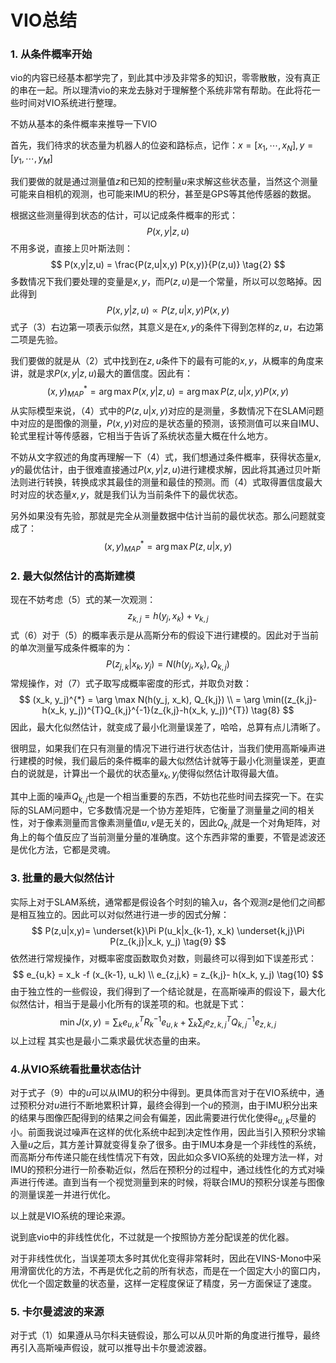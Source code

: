 

# VIO总结

### 1. 从条件概率开始

vio的内容已经基本都学完了，到此其中涉及非常多的知识，零零散散，没有真正的串在一起。所以理清vio的来龙去脉对于理解整个系统非常有帮助。在此将花一些时间对VIO系统进行整理。

不妨从基本的条件概率来推导一下VIO

首先，我们待求的状态量为机器人的位姿和路标点，记作：$x = [x_1, \cdots, x_N], y=[y_1, \cdots,y_M]$

我们要做的就是通过测量值$z$和已知的控制量$u$来求解这些状态量，当然这个测量可能来自相机的观测，也可能来IMU的积分，甚至是GPS等其他传感器的数据。

根据这些测量得到状态的估计，可以记成条件概率的形式：
$$
P(x, y|z,u) \tag{1}
$$
不用多说，直接上贝叶斯法则：
$$
P(x,y|z,u) = \frac{P(z,u|x,y) P(x,y)}{P(z,u)} \tag{2}
$$
多数情况下我们要处理的变量是$x,y$，而$P(z,u)$是一个常量，所以可以忽略掉。因此得到
$$
P(x,y|z,u) \propto  P(z,u|x,y) P(x,y) \tag{3}
$$
式子（3）右边第一项表示似然，其意义是在$x,y$的条件下得到怎样的$z,u$，右边第二项是先验。

我们要做的就是从（2）式中找到在$z,u$条件下的最有可能的$x,y$，从概率的角度来讲，就是求$P(x,y|z,u)$最大的置信度。因此有：
$$
(x,y)^{*}_{MAP} = \arg \max P(x,y|z,u) = \arg \max P(z,u | x,y)P(x,y) \tag{4}
$$
从实际模型来说，（4）式中的$P(z,u|x,y)$对应的是测量，多数情况下在SLAM问题中对应的是图像的测量，$P(x,y)$对应的是状态量的预测，该预测值可以来自IMU、轮式里程计等传感器，它相当于告诉了系统状态量大概在什么地方。

不妨从文字叙述的角度再理解一下（4）式，我们想通过条件概率，获得状态量$x,y$的最优估计，由于很难直接通过$P(x,y|z,u)$进行建模求解，因此将其通过贝叶斯法则进行转换，转换成求其最佳的测量和最佳的预测。而（4）式取得置信度最大时对应的状态量$x,y$，就是我们认为当前条件下的最优状态。

另外如果没有先验，那就是完全从测量数据中估计当前的最优状态。那么问题就变成了：
$$
(x,y)^{*}_{MAP} = \arg \max P(z,u|x,y) \tag{5}
$$

### 2. 最大似然估计的高斯建模

现在不妨考虑（5）式的某一次观测：
$$
z_{k,j} = h(y_j, x_k) + v_{k,j} \tag{6}
$$
式（6）对于（5）的概率表示是从高斯分布的假设下进行建模的。因此对于当前的单次测量写成条件概率的为：
$$
P(z_{j,k}|x_k, y_j) = N(h(y_j, x_k), Q_{k,j}) \tag{7}
$$
常规操作，对（7）式子取写成概率密度的形式，并取负对数：
$$
(x_k, y_j)^{*} = \arg \max N(h(y_j, x_k), Q_{k,j}) \\
= \arg \min((z_{k,j}-h(x_k, y_j))^{T}Q_{k,j}^{-1}(z_{k,j}-h(x_k, y_j))^{T}) \tag{8}
$$
因此，最大化似然估计，就变成了最小化测量误差了，哈哈，总算有点儿清晰了。

很明显，如果我们在只有测量的情况下进行进行状态估计，当我们使用高斯噪声进行建模的时候，我们最后的条件概率的最大似然估计就等于最小化测量误差，更直白的说就是，计算出一个最优的状态量$x_k,y_j$使得似然估计取得最大值。

其中上面的噪声$Q_{k,j}$也是一个相当重要的东西，不妨也花些时间去探究一下。在实际的SLAM问题中，它多数情况是一个协方差矩阵，它衡量了测量量之间的相关性，对于像素测量而言像素测量值$u,v$是无关的，因此$Q_{k,j}$就是一个对角矩阵，对角上的每个值反应了当前测量分量的准确度。这个东西非常的重要，不管是滤波还是优化方法，它都是灵魂。

### 3. 批量的最大似然估计

实际上对于SLAM系统，通常都是假设各个时刻的输入$u$，各个观测$z$是他们之间都是相互独立的。因此可以对似然进行进一步的因式分解：
$$
P(z,u|x,y)= \underset{k}\Pi P(u_k|x_{k-1}, x_k) \underset{k,j}\Pi P(z_{k,j}|x_k, y_j) \tag{9}
$$
依然进行常规操作，对概率密度函数取负对数，则最终可以得到如下误差形式：
$$
e_{u,k} = x_k -f (x_{k-1}, u_k) \\
e_{z,j,k} = z_{k,j}- h(x_k, y_j)  \tag{10}
$$
由于独立性的一些假设，我们得到了一个结论就是，在高斯噪声的假设下，最大化似然估计，相当于是最小化所有的误差项的和。也就是下式：
$$
\min J(x,y) = \sum_k e_{u,k}^{T}R_{k}^{-1}e_{u,k} + \sum_k \sum_j e_{z,k,j}^TQ_{k,j}^{-1}e_{z,k,j} \tag{11}
$$
以上过程 其实也是最小二乘求最优状态量的由来。

### 4.从VIO系统看批量状态估计

对于式子（9）中的$u$可以从IMU的积分中得到。更具体而言对于在VIO系统中，通过预积分对$u$进行不断地累积计算，最终会得到一个$u$的预测，由于IMU积分出来的结果与图像匹配得到的结果之间会有偏差，因此需要进行优化使得$e_{u,k}$尽量的小。前面我说过噪声在这样的优化系统中起到决定性作用，因此当引入预积分求输入量$u$之后，其方差计算就变得复杂了很多。由于IMU本身是一个非线性的系统，而高斯分布传递只能在线性情况下有效，因此如众多VIO系统的处理方法一样，对IMU的预积分进行一阶泰勒近似，然后在预积分的过程中，通过线性化的方式对噪声进行传递。直到当有一个视觉测量到来的时候，将联合IMU的预积分误差与图像的测量误差一并进行优化。 

以上就是VIO系统的理论来源。

说到底vio中的非线性优化，不过就是一个按照协方差分配误差的优化器。

对于非线性优化，当误差项太多时其优化变得非常耗时，因此在VINS-Mono中采用滑窗优化的方法，不再是优化之前的所有状态，而是在一个固定大小的窗口内，优化一个固定数量的状态量，这样一定程度保证了精度，另一方面保证了速度。

### 5. 卡尔曼滤波的来源

对于式（1）如果遵从马尔科夫链假设，那么可以从贝叶斯的角度进行推导，最终再引入高斯噪声假设，就可以推导出卡尔曼滤波器。